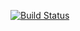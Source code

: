 [![Build Status](http://localhost:8080/buildStatus/icon?job=connect-jenkins-to-github&build=1)](http://localhost:8080/job/connect-jenkins-to-github/)
